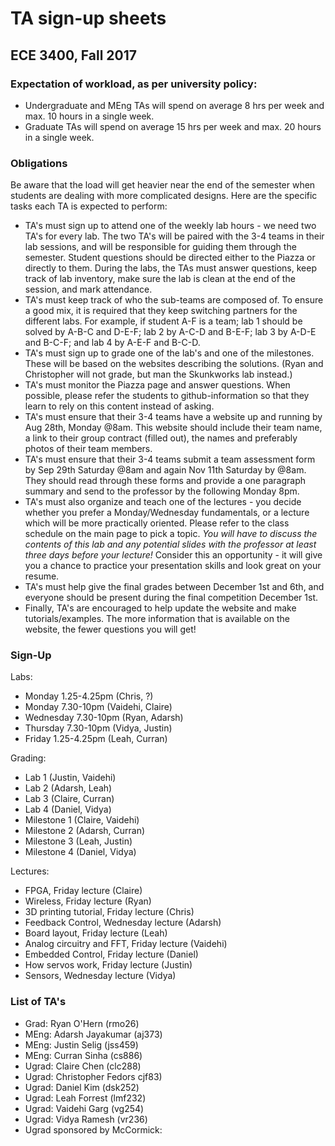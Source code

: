 # TA sign-up sheets
## ECE 3400, Fall 2017

### Expectation of workload, as per university policy:

* Undergraduate and MEng TAs will spend on average 8 hrs per week and max. 10 hours in a single week.
* Graduate TAs will spend on average 15 hrs per week and max. 20 hours in a single week.

### Obligations

Be aware that the load will get heavier near the end of the semester when students are dealing with more complicated designs. Here are the specific tasks each TA is expected to perform:

* TA's must sign up to attend one of the weekly lab hours - we need two TA's for every lab. The two TA's will be paired with the 3-4 teams in their lab sessions, and will be responsible for guiding them through the semester. Student questions should be directed either to the Piazza or directly to them. During the labs, the TAs must answer questions, keep track of lab inventory, make sure the lab is clean at the end of the session, and mark attendance.
* TA's must keep track of who the sub-teams are composed of. To ensure a good mix, it is required that they keep switching partners for the different labs. For example, if student A-F is a team; lab 1 should be solved by A-B-C and D-E-F; lab 2 by A-C-D and B-E-F; lab 3 by A-D-E and B-C-F; and lab 4 by A-E-F and B-C-D.
* TA's must sign up to grade one of the lab's and one of the milestones. These will be based on the websites describing the solutions. (Ryan and Christopher will not grade, but man the Skunkworks lab instead.)
* TA's must monitor the Piazza page and answer questions. When possible, please refer the students to github-information so that they learn to rely on this content instead of asking.
* TA's must ensure that their 3-4 teams have a website up and running by Aug 28th, Monday @8am. This website should include their team name, a link to their group contract (filled out), the names and preferably photos of their team members.
* TA's must ensure that their 3-4 teams submit a team assessment form by Sep 29th Saturday @8am and again Nov 11th Saturday by @8am. They should read through these forms and provide a one paragraph summary and send to the professor by the following Monday 8pm.
* TA's must also organize and teach one of the lectures - you decide whether you prefer a Monday/Wednesday fundamentals, or a lecture which will be more practically oriented. Please refer to the class schedule on the main page to pick a topic. *You will have to discuss the contents of this lab and any potential slides with the professor at least three days before your lecture!* Consider this an opportunity - it will give you a chance to practice your presentation skills and look great on your resume.
* TA's must help give the final grades between December 1st and 6th, and everyone should be present during the final competition December 1st.
* Finally, TA's are encouraged to help update the website and make tutorials/examples. The more information that is available on the website, the fewer questions you will get!

### Sign-Up

Labs:
* Monday 1.25-4.25pm (Chris, ?)
* Monday 7.30-10pm (Vaidehi, Claire)
* Wednesday 7.30-10pm (Ryan, Adarsh)
* Thursday 7.30-10pm (Vidya, Justin)
* Friday 1.25-4.25pm (Leah, Curran)

Grading:
* Lab 1 (Justin, Vaidehi)
* Lab 2 (Adarsh, Leah)
* Lab 3 (Claire, Curran)
* Lab 4 (Daniel, Vidya)
* Milestone 1 (Claire, Vaidehi)
* Milestone 2 (Adarsh, Curran)
* Milestone 3 (Leah, Justin)
* Milestone 4 (Daniel, Vidya)

Lectures:
* FPGA, Friday lecture (Claire)
* Wireless, Friday lecture (Ryan)
* 3D printing tutorial, Friday lecture (Chris)
* Feedback Control, Wednesday lecture (Adarsh)
* Board layout, Friday lecture (Leah)
* Analog circuitry and FFT, Friday lecture (Vaidehi)
* Embedded Control, Friday lecture (Daniel)
* How servos work, Friday lecture (Justin)
* Sensors, Wednesday lecture (Vidya)

### List of TA's

* Grad: Ryan O'Hern (rmo26)
* MEng: Adarsh Jayakumar (aj373)
* MEng: Justin Selig (jss459)
* MEng: Curran Sinha (cs886)
* Ugrad: Claire Chen (clc288)
* Ugrad: Christopher Fedors cjf83)
* Ugrad: Daniel Kim (dsk252)
* Ugrad: Leah Forrest (lmf232)
* Ugrad: Vaidehi Garg (vg254)
* Ugrad: Vidya Ramesh (vr236)
* Ugrad sponsored by McCormick:

